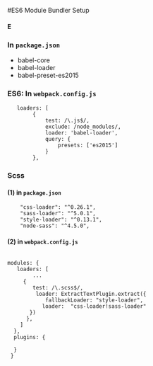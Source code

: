 #ES6 Module Bundler Setup

#### E
### In `package.json`
- babel-core
- babel-loader
- babel-preset-es2015

### ES6: In `webpack.config.js`
```
   loaders: [
		{
			test: /\.js$/,
			exclude: /node_modules/,
			loader: 'babel-loader',
			query: {
				presets: ['es2015']
			}
		},
```


### Scss
#### (1) in `package.json`
```
    "css-loader": "^0.26.1",
    "sass-loader": "^5.0.1",
    "style-loader": "^0.13.1",
    "node-sass": "^4.5.0",

```

#### (2) in `webpack.config.js`
```

modules: {
   loaders: [
		...
     {
	    test: /\.scss$/,
	 	 loader: ExtractTextPlugin.extract({
			fallbackLoader: "style-loader", 
		   loader:  "css-loader!sass-loader"
       })		 
	  },
	]
  },
  plugins: {

  }
 }
  
```
